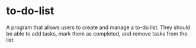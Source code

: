 # to-do-list
A program that allows users to create and manage a to-do list. They should be able to add tasks, mark them as completed, and remove tasks from the list.
